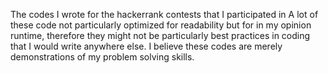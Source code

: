 The codes I wrote for the hackerrank contests that I participated in
A lot of these code not particularly optimized for readability but for in 
my opinion runtime, therefore they might not be particularly best practices
in coding that I would write anywhere else. I believe these codes are merely
demonstrations of my problem solving skills.